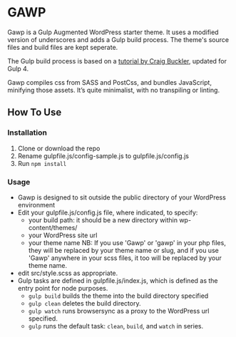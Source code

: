 # GAWP

Gawp is a Gulp Augmented WordPress starter theme.
It uses a modified version of underscores and adds a Gulp build process.
The theme's source files and build files are kept seperate.

The Gulp build process is based on a [tutorial by Craig Buckler](https://www.sitepoint.com/fast-gulp-wordpress-theme-development-workflow/), updated for Gulp 4.

Gawp compiles css from SASS and PostCss, and bundles JavaScript, minifying those
assets. It’s quite minimalist, with no transpiling or linting.

## How To Use

### Installation
1. Clone or download the repo
1. Rename gulpfile.js/config-sample.js to gulpfile.js/config.js
1. Run `npm install`

### Usage
* Gawp is designed to sit outside the public directory of your WordPress environment
* Edit your gulpfile.js/config.js file, where indicated, to specify:
  * your build path: it should be a new directory within wp-content/themes/
  * your WordPress site url
  * your theme name NB: If you use 'Gawp' or 'gawp' in your php files, they will be replaced by your theme name or slug, and if you use 'Gawp' anywhere in your scss files, it too will be replaced by your theme name.
* edit src/style.scss as appropriate.
* Gulp tasks are defined in gulpfile.js/index.js, which is defined as the entry point for node purposes.
  * `gulp build` builds the theme into the build directory specified
  * `gulp clean` deletes the build directory.
  * `gulp watch` runs browsersync as a proxy to the WordPress url specified.
  * `gulp` runs the default task: `clean`, `build`, and `watch` in series.
